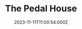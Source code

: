 ---
date: 2023-11-11T11:00:54.000Z
title: The Pedal House
latitude: 52.043762
longitude: 0.953813
url: http://www.thepedalhouse.co.uk
category: checkin
---